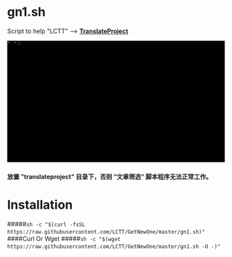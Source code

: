 # gn1.sh

Script to help "LCTT" -->  **[TranslateProject](https://github.com/LCTT/TranslateProject)**

![GetNewOne Gif](https://raw.githubusercontent.com/LCTT/GetNewOne/master/data/GetNewOne.gif)

#### 放置 "translateproject" 目录下，否则 “文章筛选” 脚本程序无法正常工作。

# Installation


#####`sh -c "$(curl -fsSL https://raw.githubusercontent.com/LCTT/GetNewOne/master/gn1.sh)"`
####Curl Or Wget
#####`sh -c "$(wget https://raw.githubusercontent.com/LCTT/GetNewOne/master/gn1.sh -O -)"`   
